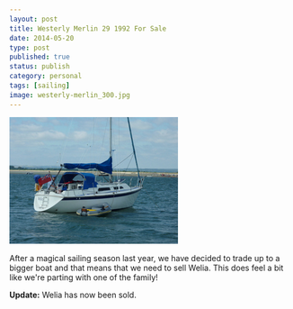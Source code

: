 ```yaml
--- 
layout: post 
title: Westerly Merlin 29 1992 For Sale
date: 2014-05-20
type: post 
published: true 
status: publish
category: personal
tags: [sailing]
image: westerly-merlin_300.jpg
---
```


<a href="/assets/westerly-merlin.jpg"><img src="/assets/westerly-merlin_300.jpg" class="image-right" alt="Westerly Merlin 29"></a>

After a magical sailing season last year, we have decided to trade up to
a bigger boat and that means that we need to sell Welia. This does feel
a bit like we're parting with one of the family!

**Update:** Welia has now been sold.
